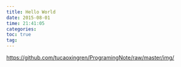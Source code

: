```yaml
---
title: Hello World
date: 2015-08-01
time: 21:41:05
categories: 
toc: true
tag: 
---
```

</p>



https://github.com/tucaoxingren/ProgramingNote/raw/master/img/